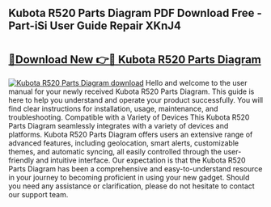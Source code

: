 ## Kubota R520 Parts Diagram PDF Download Free - Part-iSi User Guide Repair XKnJ4

# <h2><a href="http://dfh68f.blite.top/?on=Kubota+R520+Parts+Diagram">🔗Download New 👉🔴 Kubota R520 Parts Diagram</a></h2>

[![Kubota R520 Parts Diagram download](https://i.imgur.com/lujVjoI.png)](http://dfh68f.blite.top/?on=Kubota+R520+Parts+Diagram)
Hello and welcome to the user manual for your newly received Kubota R520 Parts Diagram. This guide is here to help you understand and operate your product successfully. You will find clear instructions for installation, usage, maintenance, and troubleshooting. Compatible with a Variety of Devices This Kubota R520 Parts Diagram seamlessly integrates with a variety of devices and platforms. Kubota R520 Parts Diagram offers users an extensive range of advanced features, including geolocation, smart alerts, customizable themes, and automatic syncing, all easily controlled through the user-friendly and intuitive interface. Our expectation is that the Kubota R520 Parts Diagram has been a comprehensive and easy-to-understand resource in your journey to becoming proficient in using your new gadget. Should you need any assistance or clarification, please do not hesitate to contact our support team.
